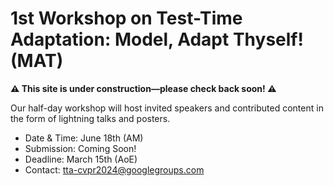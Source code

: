 # 1st Workshop on Test-Time Adaptation: Model, Adapt Thyself! (MAT)

**⚠️ This site is under construction—please check back soon! ⚠️**

Our half-day workshop will host invited speakers and contributed content in the form of lightning talks and posters. 

- Date & Time: June 18th (AM)
- Submission: Coming Soon!
- Deadline: March 15th (AoE)
- Contact: tta-cvpr2024@googlegroups.com
